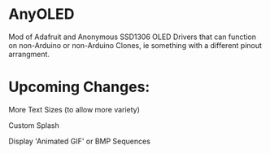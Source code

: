 # AnyOLED
Mod of Adafruit and Anonymous SSD1306 OLED Drivers that can function on non-Arduino or non-Arduino Clones, ie something with a different pinout arrangment.

# Upcoming Changes:

More Text Sizes (to allow more variety)

Custom Splash

Display 'Animated GIF' or BMP Sequences
